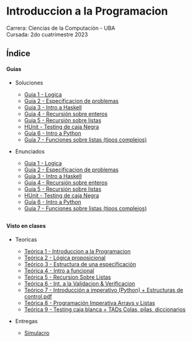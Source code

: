
# Introduccion a la Programacion 

Carrera: Ciencias de la Computación - UBA\
Cursada: 2do cuatrimestre 2023 



## Índice

#### Guias

- Soluciones

  - [Guia 1 - Logica](Guias/Soluciones/#)
  - [Guia 2 - Especificacion de problemas](Guias/Soluciones/#)
  - [Guia 3 - Intro a Haskell](Guias/Soluciones/Guia3.hs)
  - [Guia 4 - Recursión sobre enteros](Guias/Soluciones/Guia4.hs)
  - [Guia 5 - Recursión sobre listas](Guias/Soluciones/Guia5.hs)
  - [HUnit  - Testing de caja Negra](Guias/Soluciones/testHUnit.hs)
  - [Guía 6 - Intro a Python](Guias/Soluciones/Guia6.py)
  - [Guía 7 - Funciones sobre listas (tipos complejos)](Guias/Soluciones/Guia7.py)

- Enunciados

  - [Guia 1 - Logica](Guias/Enunciados/Guia1%20-%20Lógica.pdf)
  - [Guia 2 - Especificacion de problemas](Guias/Enunciados/Guia2%20-%20Especificación%20de%20problemas.pdf)
  - [Guia 3 - Intro a Haskell](Guias/Enunciados/Guia3%20-%20Introducción%20a%20Haskell.pdf)
  - [Guia 4 - Recursión sobre enteros](Guias/Enunciados/Guia4%20-%20Recursión%20sobre%20números%20enteros.pdf)
  - [Guia 5 - Recursión sobre listas](Guias/Enunciados/Guia5%20-%20Recursión%20sobre%20listas.pdf)
  - [HUnit - Testing de caja Negra](Guias/Enunciados/#)
  - [Guía 6  - Intro a Python](Guias/Enunciados/Guia6%20-%20Introduccion%20a%20Lenguaje%20Imperativo.pdf)
  - [Guía 7  - Funciones sobre listas (tipos complejos)](Guias/Enunciados/Gu%C3%ADa%207-%20Funciones%20sobre%20listas%20%28tipos%20complejos%29.pdf)  

##

#### Visto en clases

- Teoricas

  - [Teórica 1 - Introduccion a la Programacion](Clases%20Teoricas/Teórico%201%20-%20Introducción%20a%20la%20materia.pdf)
  - [Teórica 2 - Lógica proposicional](Clases%20Teoricas/Teórico%202%20-%20Lógica%20Proposicional.pdf)
  - [Teórico 3 - Estructura de una especificación](Clases%20Teoricas/Teórico%203%20-%20Estructura%20de%20una%20especificación.pdf)
  - [Teórica 4 - Intro a funcional ](Clases%20Teoricas/Teórico%204%20-%20Intro%20a%20Funcional.pdf)
  - [Teórica 5 - Recursion Sobre Listas](Teórico%205%20-%20Listas.%20Recursión%20sobre%20listas.pdf)
  - [Teórica 6 - Int. a la Validacion & Verificacion](Clases%20Teoricas/Te%C3%B3rico%206%20-%20Introducci%C3%B3n%20a%20Validaci%C3%B3n%20%26%20Verificaci%C3%B3n.pdf)
  - [Teórico 7 - Introducción a imperativo (Python) + Estructuras de control.pdf](Clases%20Teoricas/Te%C3%B3rico%207%20-%20Introducci%C3%B3n%20a%20imperativo%20%2B%20Estructuras%20de%20control.pdf)
  - [Teórica 8 - Programación Imperativa Arrays y Listas](Clases%20Teoricas/Te%C3%B3rico%208%20-%20Programaci%C3%B3n%20Imperativa%20Arrays%20y%20Listas.pdf)
  - [Teórica 9 - Testing caja blanca + TADs Colas, pilas, diccionarios](Clases%20Teoricas/Te%C3%B3rico%209%20-%20Testing%20caja%20blanca%20%2B%20TADs%20Colas%2C%20pilas%2C%20diccionarios.pdf)    


  
- Entregas
  - [Simulacro](/Entregas/Simulacro)
